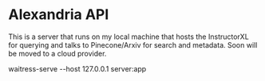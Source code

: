 # Alexandria API

This is a server that runs on my local machine that hosts the InstructorXL for querying and talks to Pinecone/Arxiv for search and metadata. Soon will be moved to a cloud provider.

waitress-serve --host 127.0.0.1 server:app
